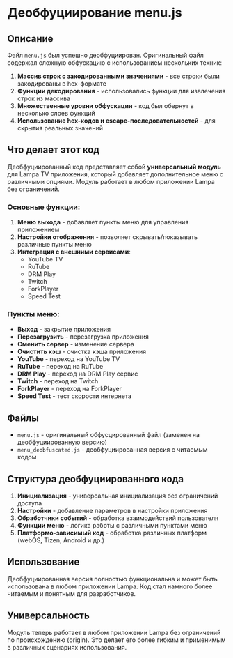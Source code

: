 # Деобфуциирование menu.js

## Описание

Файл `menu.js` был успешно деобфуциирован. Оригинальный файл содержал сложную обфускацию с использованием нескольких техник:

1. **Массив строк с закодированными значениями** - все строки были закодированы в hex-формате
2. **Функции декодирования** - использовались функции для извлечения строк из массива
3. **Множественные уровни обфускации** - код был обернут в несколько слоев функций
4. **Использование hex-кодов и escape-последовательностей** - для скрытия реальных значений

## Что делает этот код

Деобфуциированный код представляет собой **универсальный модуль** для Lampa TV приложения, который добавляет дополнительное меню с различными опциями. Модуль работает в любом приложении Lampa без ограничений.

### Основные функции:

1. **Меню выхода** - добавляет пункты меню для управления приложением
2. **Настройки отображения** - позволяет скрывать/показывать различные пункты меню
3. **Интеграция с внешними сервисами**:
   - YouTube TV
   - RuTube
   - DRM Play
   - Twitch
   - ForkPlayer
   - Speed Test

### Пункты меню:

- **Выход** - закрытие приложения
- **Перезагрузить** - перезагрузка приложения
- **Сменить сервер** - изменение сервера
- **Очистить кэш** - очистка кэша приложения
- **YouTube** - переход на YouTube TV
- **RuTube** - переход на RuTube
- **DRM Play** - переход на DRM Play сервис
- **Twitch** - переход на Twitch
- **ForkPlayer** - переход на ForkPlayer
- **Speed Test** - тест скорости интернета

## Файлы

- `menu.js` - оригинальный обфусцированный файл (заменен на деобфуциированную версию)
- `menu_deobfuscated.js` - деобфуциированная версия с читаемым кодом

## Структура деобфуциированного кода

1. **Инициализация** - универсальная инициализация без ограничений доступа
2. **Настройки** - добавление параметров в настройки приложения
3. **Обработчики событий** - обработка взаимодействий пользователя
4. **Функции меню** - логика работы с различными пунктами меню
5. **Платформо-зависимый код** - обработка различных платформ (webOS, Tizen, Android и др.)

## Использование

Деобфуциированная версия полностью функциональна и может быть использована в любом приложении Lampa. Код стал намного более читаемым и понятным для разработчиков.

## Универсальность

Модуль теперь работает в любом приложении Lampa без ограничений по происхождению (origin). Это делает его более гибким и применимым в различных сценариях использования.